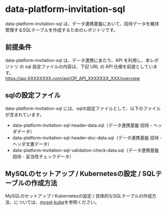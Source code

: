 # data-platform-invitation-sql 

data-platform-invitation-sql は、データ連携基盤において、招待データを維持管理するSQLテーブルを作成するためのレポジトリです。  

## 前提条件  
data-platform-invitation-sql は、データ連携にあたり、API を利用し、本レポジトリ の sql 設定ファイルの内容は、下記 URL の API 仕様を前提としています。  
https://api.XXXXXXXX.com/api/OP_API_XXXXXXX_XXX/overview   

## sqlの設定ファイル

data-platform-invitation-sql には、sqlの設定ファイルとして、以下のファイルが含まれています。    

* data-platform-invitation-sql-header-data.sql（データ連携基盤 招待 - ヘッダデータ）
* data-platform-invitation-sql-header-doc-data.sql（データ連携基盤 招待 - ヘッダ文書データ）
* data-platform-invitation-sql-validation-check-data.sql（データ連携基盤 招待 - 妥当性チェックデータ）

## MySQLのセットアップ / Kubernetesの設定 / SQLテーブルの作成方法
MySQLのセットアップ / Kubernetesの設定 / 具体的なSQLテーブルの作成方法、については、[mysql-kube](https://github.com/latonaio/mysql-kube)を参照ください。  
